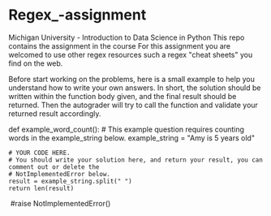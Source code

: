 # Regex_-assignment
Michigan University - Introduction to Data Science in Python
This repo contains the assignment in the course 
For this assignment you are welcomed to use other regex resources such a regex "cheat sheets" you find on the web.

Before start working on the problems, here is a small example to help you understand how to write your own answers. In short, the solution should be written within the function body given, and the final result should be returned. Then the autograder will try to call the function and validate your returned result accordingly.

def example_word_count():
    # This example question requires counting words in the example_string below.
    example_string = "Amy is 5 years old"
    
    # YOUR CODE HERE.
    # You should write your solution here, and return your result, you can comment out or delete the
    # NotImplementedError below.
    result = example_string.split(" ")
    return len(result)
​
    #raise NotImplementedError()
